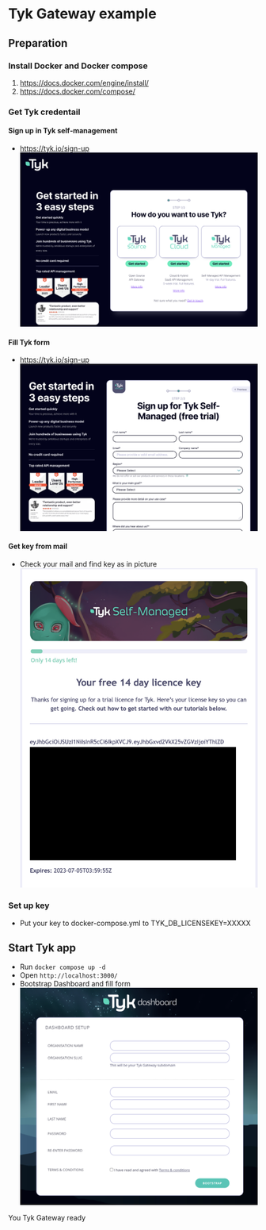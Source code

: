 # Tyk Gateway example

## Preparation

### Install Docker and Docker compose

1. https://docs.docker.com/engine/install/
2. https://docs.docker.com/compose/

### Get Tyk credentail

#### Sign up in Tyk self-management

- https://tyk.io/sign-up
  !["Sign up"](/images/scr1.png)

#### Fill Tyk form

- https://tyk.io/sign-up
  !["Forms"](/images/scr2.png)

#### Get key from mail

- Check your mail and find key as in picture
  !["Key"](/images/scr3.png)

### Set up key

- Put your key to docker-compose.yml to TYK_DB_LICENSEKEY=XXXXX

## Start Tyk app

- Run `docker compose up -d`
- Open `http://localhost:3000/`
- Bootstrap Dashboard and fill form !["Bootstrap"](/images/src4.png)

You Tyk Gateway ready
